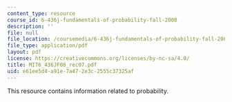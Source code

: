 ```yaml
---
content_type: resource
course_id: 6-436j-fundamentals-of-probability-fall-2008
description: ''
file: null
file_location: /coursemedia/6-436j-fundamentals-of-probability-fall-2008/e61ee5d4a91e7a472e3c2555c37325af_MIT6_436JF08_rec07.pdf
file_type: application/pdf
layout: pdf
license: https://creativecommons.org/licenses/by-nc-sa/4.0/
title: MIT6_436JF08_rec07.pdf
uid: e61ee5d4-a91e-7a47-2e3c-2555c37325af
---
```

This resource contains information related to probability.